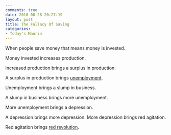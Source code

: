 ```yaml
---
comments: true
date: 2010-08-28 20:27:19
layout: post
title: The Fallacy Of Saving
categories:
- Today's Maurin
---
```


When people save money
that means money is invested.

Money invested
increases production.

Increased production
brings a surplus in production.

A surplus in production
brings [unemployment](http://en.wikipedia.org/wiki/Unemployment).

Unemployment
brings a slump in business.

A slump in business
brings more unemployment.

More unemployment
brings a depression.

A depression
brings more depression.
More depression
brings red agitation.

Red agitation
brings [red revolution](http://en.wikipedia.org/wiki/October_Revolution).